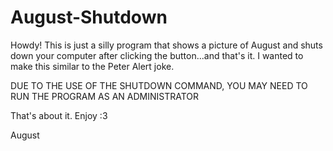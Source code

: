 # August-Shutdown

Howdy!
This is just a silly program that shows a picture of August and shuts down your computer after clicking the button...and that's it.
I wanted to make this similar to the Peter Alert joke.

DUE TO THE USE OF THE SHUTDOWN COMMAND, YOU MAY NEED TO RUN THE PROGRAM AS AN ADMINISTRATOR

That's about it. Enjoy :3

August
